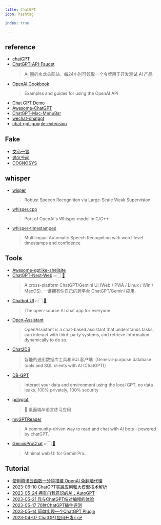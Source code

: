 ```yaml
---
title: ChatGPT
icon: hashtag

index: true

---
```


## reference

- [chatGPT](chat.openai.com)
- [ChatGPT-API-Faucet](https://github.com/terobox/ChatGPT-API-Faucet)
    > AI 圈的水龙头网站，每24小时可领取一个令牌用于开发测试 AI 产品
- [OpenAI Cookbook](https://github.com/openai/openai-cookbook)
    > Examples and guides for using the OpenAI API
- [Chat GPT Demo](https://chatgptdemo.net)
- [Awesome-ChatGPT](https://github.com/runningcheese/Awesome-ChatGPT)
- [ChatGPT-Mac-MenuBar](https://github.com/KittenYang/ChatGPT-Mac-MenuBar)
- [wechat-chatgpt](https://github.com/fuergaosi233/wechat-chatgpt)
- [chat-gpt-google-extension](https://github.com/wong2/chat-gpt-google-extension)

## Fake

- [文心一言](https://yiyan.baidu.com/)
- [通义千问](https://tongyi.aliyun.com/)
- [COGNOSYS](https://www.cognosys.ai)

## whisper

- [wisper](https://github.com/openai/whisper)
    > Robust Speech Recognition via Large-Scale Weak Supervision
- [whisper.cpp](https://github.com/ggerganov/whisper.cpp)
    > Port of OpenAI's Whisper model in C/C++
- [whisper-timestamped](https://github.com/linto-ai/whisper-timestamped)
    > Multilingual Automatic Speech Recognition with word-level timestamps and confidence

## Tools

- [Awesome-gptlike-shellsite](https://github.com/bleedline/Awesome-gptlike-shellsite)
- [ChatGPT-Next-Web](https://app.nextchat.dev/) 👉🏻 [🐙](https://github.com/ChatGPTNextWeb/ChatGPT-Next-Web)
    > A cross-platform ChatGPT/Gemini UI (Web / PWA / Linux / Win / MacOS). 一键拥有你自己的跨平台 ChatGPT/Gemini 应用。
- [Chatbot UI](https://chatbotui.com) 👉🏻 [🐙](https://github.com/mckaywrigley/chatbot-ui)
    > The open-source AI chat app for everyone.
- [Open-Assistant](https://github.com/LAION-AI/Open-Assistant)
    > OpenAssistant is a chat-based assistant that understands tasks, can interact with third-party systems, and retrieve information dynamically to do so.
- [Chat2DB](https://github.com/alibaba/Chat2DB)
    > 智能的通用数据库工具和SQL客户端（General-purpose database tools and SQL clients with AI (ChatGPT)）
- [DB-GPT](https://github.com/csunny/DB-GPT)
    > Interact your data and environment using the local GPT, no data leaks, 100% privately, 100% security
- [polyglot](https://github.com/liou666/polyglot)
    > 🤖️ 桌面端AI语言练习应用
- [myGPTReader](https://github.com/madawei2699/myGPTReader)
    > A community-driven way to read and chat with AI bots - powered by chatGPT.
- [GeminiProChat](https://geminiprochat.com/) 👉🏻 [🐙](https://github.com/babaohuang/GeminiProChat)
    > Minimal web UI for GeminiPro.

## Tutorial

- [使用腾讯云函数一分钟搭建 OpenAI 免翻墙代理](https://github.com/Ice-Hazymoon/openai-scf-proxy)
- [2023-06-10 ChatGPT实践应用和大模型技术解析](https://live.juejin.cn/4354/ChatGPT)
- [2023-05-24 拥有自我意识的AI：AutoGPT](https://juejin.cn/post/7236594708301840441)
- [2023-05-21 我与ChatGPT结对编程的体验](https://www.bmpi.dev/dev/chatgpt-development-notes/pair-programming)
- [2023-05-17 70款ChatGPT插件评测](https://zhuanlan.zhihu.com/p/629337429)
- [2023-05-14 简单实现一个ChatGPT Plugin](https://zhuanlan.zhihu.com/p/629207240)
- [2023-04-07 ChatGPT应用开发小记](https://www.bmpi.dev/dev/chatgpt-development-notes/my-gpt-reader/)

